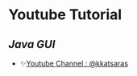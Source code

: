# Youtube Tutorial
## _Java GUI_

- ✨[Youtube Channel : @kkatsaras](https://www.youtube.com/channel/UCMclmj6LOpIpx7jIsfrsE7w)
